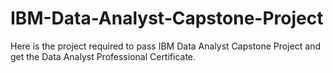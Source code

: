 # IBM-Data-Analyst-Capstone-Project
Here is the project required to pass IBM Data Analyst Capstone Project and get the Data Analyst Professional Certificate.
